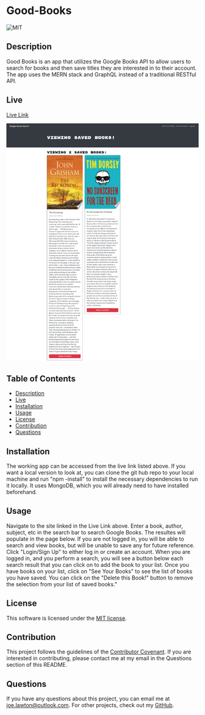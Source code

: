 
  # Good-Books

  ![MIT](https://img.shields.io/badge/license-MIT-brightgreen)

  ## Description
  Good Books is an app that utilizes the Google Books API to allow users to search for books and then save titles they are interested in to their account. The app uses the MERN stack and GraphQL instead of a traditional RESTful API.

  ## Live
  [Live Link](https://salty-citadel-90852.herokuapp.com/)

  ![Screenshot](./screenshot.png)

  ## Table of Contents
  * [Description](#description)
  * [Live](#live)
  * [Installation](#installation)
  * [Usage](#usage)
  * [License](#license)
  * [Contribution](#contribute)
  * [Questions](#questions)

  ## Installation
  The working app can be accessed from the live link listed above. If you want a local version to look at, you can clone the git hub repo to your local machine and run "npm -install" to install the necessary dependencies to run it locally. It uses MongoDB, which you will already need to have installed beforehand.

  ## Usage
  Navigate to the site linked in the Live Link above. Enter a book, author, subject, etc in the search bar to search Google Books. The resultes will populate in the page below. If you are not logged in, you will be able to search and view books, but will be unable to save any for future reference. Click "Login/Sign Up" to either log in or create an account. When you are logged in, and you perform a search, you will see a button below each search result that you can click on to add the book to your list. Once you have books on your list, click on "See Your Books" to see the list of books you have saved. You can click on the "Delete this Book!" button to remove the selection from your list of saved books."

  ## License
  This software is licensed under the [MIT license](https://choosealicense.com/licenses/mit/).

  ## Contribution
  This project follows the guidelines of the [Contributor Covenant](https://www.contributor-covenant.org/version/2/0/code_of_conduct/). If you are interested in contributing, please contact me at my email in the Questions section of this README.

  ## Questions
  If you have any questions about this project, you can email me at joe.lawton@outlook.com.
  For other projects, check out my [GitHub](https://github.com/jdlawton).
